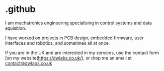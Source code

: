 # .github
I am mechatronics engineering specialising in control systems and data aquisition. 

I have worked on projects in PCB design, embedded firmware, user interfaces and robotics, and sometimes all at once.

If you are in the UK and are interested in my services, use the contact form [on my website(https://dwlabs.co.uk/), or drop me an email at contact@dwlabs.co.uk
